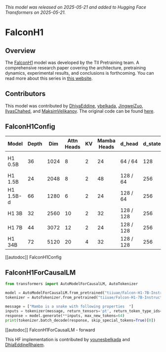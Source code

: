 <!--Copyright 2025 The HuggingFace Team. All rights reserved.
Licensed under the Apache License, Version 2.0 (the "License"); you may not use this file except in compliance with
the License. You may obtain a copy of the License at
http://www.apache.org/licenses/LICENSE-2.0
Unless required by applicable law or agreed to in writing, software distributed under the License is distributed on
an "AS IS" BASIS, WITHOUT WARRANTIES OR CONDITIONS OF ANY KIND, either express or implied. See the License for the
specific language governing permissions and limitations under the License.
⚠️ Note that this file is in Markdown but contain specific syntax for our doc-builder (similar to MDX) that may not be
rendered properly in your Markdown viewer.
-->
*This model was released on 2025-05-21 and added to Hugging Face Transformers on 2025-05-21.*

# FalconH1

## Overview

The [FalconH1](https://huggingface.co/blog/tiiuae/falcon-h1) model was developed by the TII Pretraining team. A comprehensive research paper covering the architecture, pretraining dynamics, experimental results, and conclusions is forthcoming. You can read more about this series in [this website](https://github.com/tiiuae/Falcon-H1).

## Contributors

This model was contributed by [DhiyaEddine](https://huggingface.co/DhiyaEddine), [ybelkada](https://huggingface.co/ybelkada), [JingweiZuo](https://huggingface.co/JingweiZuo), [IlyasChahed](https://huggingface.co/IChahed), and [MaksimVelikanov](https://huggingface.co/yellowvm).
The original code can be found [here](https://github.com/tiiuae/Falcon-H1).

## FalconH1Config

| Model     | Depth | Dim  | Attn Heads | KV | Mamba Heads | d_head       | d_state | Ctx Len        |
|-----------|--------|------|------------|----|--------------|--------------|------|-----------------|
| H1 0.5B   | 36     | 1024 | 8          | 2  | 24           | 64 / 64      | 128  | 4K, 16K-SFT     |
| H1 1.5B   | 24     | 2048 | 8          | 2  | 48           | 128 / 64     | 256  | 128K            |
| H1 1.5B-d | 66     | 1280 | 6          | 2  | 24           | 128 / 64     | 256  | 128K            |
| H1 3B     | 32     | 2560 | 10         | 2  | 32           | 128 / 128    | 256  | 128K            |
| H1 7B     | 44     | 3072 | 12         | 2  | 24           | 128 / 128    | 256  | 256K            |
| H1 34B    | 72     | 5120 | 20         | 4  | 32           | 128 / 128    | 256  | 256K            |

[[autodoc]] FalconH1Config

<!---
## Usage Tips
Tips: 
- The architecture is based on Mamba-2 models.
## FalconH1Model
[[autodoc]] FalconH1Model
    - forward
-->

## FalconH1ForCausalLM

```python
from transformers import AutoModelForCausalLM, AutoTokenizer

model = AutoModelForCausalLM.from_pretrained("tiiuae/Falcon-H1-7B-Instruct")
tokenizer = AutoTokenizer.from_pretrained("tiiuae/Falcon-H1-7B-Instruct")

message = ["Mamba is a snake with following properties  "]
inputs = tokenizer(message, return_tensors='pt', return_token_type_ids=False)
response = model.generate(**inputs, max_new_tokens=64)
print(tokenizer.batch_decode(response, skip_special_tokens=True)[0])
```

[[autodoc]] FalconH1ForCausalLM
    - forward

This HF implementation is contributed by [younesbelkada](https://github.com/younesbelkada) and [DhiaEddineRhaiem](https://github.com/dhiaEddineRhaiem).
